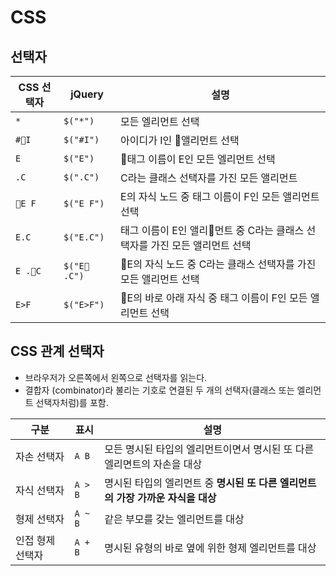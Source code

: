 # CSS


## 선택자

| CSS 선택자 | jQuery       | 설명                                           |
| ------- | ------------ | -------------------------------------------- |
| `*`     | `$("*")`     | 모든 엘리먼트 선택                                   |
| `#I`   | `$("#I")`    | 아이디가 I인 앨리먼트 선택                             |
| `E`     | `$("E")`     | 태그 이름이 E인 모든 엘리먼트 선택                        |
| `.C`    | `$(".C")`    | C라는 클래스 선택자를 가진 모든 앨리먼트                      |
| `E F`  | `$("E F")`   | E의 자식 노드 중 태그 이름이 F인 모든 앨리먼트 선택              |
| `E.C`   | `$("E.C")`   | 태그 이름이 E인 앨리먼트 중 C라는 클래스 선택자를 가진 모든 앨리먼트 선택 |
| `E .C` | `$("E .C")` | E의 자식 노드 중 C라는 클래스 선택자를 가진 모든 앨리먼트 선택       |
| `E>F`   | `$("E>F")`   | E의 바로 아래 자식 중 태그 이름이 F인 모든 앨리먼트 선택          |


## CSS 관계 선택자

* 브라우저가 오른쪽에서 왼쪽으로 선택자를 읽는다.
* 결합자 (combinator)라 불리는 기호로 연결된 두 개의 선택자(클래스 또는 엘리먼트 선택자처럼)를 포함.

| 구분        | 표시      | 설명                                              |
| --------- | ------- | ----------------------------------------------- |
| 자손 선택자    | `A B`   | 모든 명시된 타입의 엘리먼트이면서 명시된 또 다른 엘리면트의 자손을 대상        |
| 자식 선택자    | `A > B` | 명시된 타입의 엘리먼트 중 **명시된 또 다른 엘리먼트의 가장 가까운 자식을 대상** |
| 형제 선택자    | `A ~ B` | 같은 부모를 갖는 엘리먼트를 대상                              |
| 인접 형제 선택자 | `A + B` | 명시된 유형의 바로 옆에 위한 형제 엘리먼트를 대상                    |
